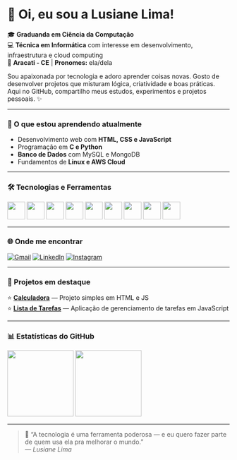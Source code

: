 # 🌻 Oi, eu sou a Lusiane Lima!

🎓 **Graduanda em Ciência da Computação**  
💻 **Técnica em Informática** com interesse em desenvolvimento, infraestrutura e cloud computing  
📍 **Aracati - CE** | **Pronomes:** ela/dela  

Sou apaixonada por tecnologia e adoro aprender coisas novas. Gosto de desenvolver projetos que misturam lógica, criatividade e boas práticas.  
Aqui no GitHub, compartilho meus estudos, experimentos e projetos pessoais. ✨  

---

### 🚀 O que estou aprendendo atualmente
- Desenvolvimento web com **HTML, CSS e JavaScript**  
- Programação em **C e Python**  
- **Banco de Dados** com MySQL e MongoDB  
- Fundamentos de **Linux e AWS Cloud**

---

### 🛠️ Tecnologias e Ferramentas
<p align="left">
  <img src="https://cdn.jsdelivr.net/gh/devicons/devicon/icons/html5/html5-original.svg" width="40" height="40"/>
  <img src="https://cdn.jsdelivr.net/gh/devicons/devicon/icons/css3/css3-original.svg" width="40" height="40"/>
  <img src="https://cdn.jsdelivr.net/gh/devicons/devicon/icons/javascript/javascript-original.svg" width="40" height="40"/>
  <img src="https://cdn.jsdelivr.net/gh/devicons/devicon/icons/c/c-original.svg" width="40" height="40"/>
  <img src="https://cdn.jsdelivr.net/gh/devicons/devicon/icons/python/python-original.svg" width="40" height="40"/>
  <img src="https://cdn.jsdelivr.net/gh/devicons/devicon/icons/mysql/mysql-original.svg" width="40" height="40"/>
  <img src="https://cdn.jsdelivr.net/gh/devicons/devicon/icons/mongodb/mongodb-original.svg" width="40" height="40"/>
  <img src="https://cdn.jsdelivr.net/gh/devicons/devicon/icons/linux/linux-original.svg" width="40" height="40"/>
  <img src="https://cdn.jsdelivr.net/gh/devicons/devicon/icons/git/git-original.svg" width="40" height="40"/>
</p>

---

### 🌐 Onde me encontrar
[![Gmail](https://img.shields.io/badge/-Gmail-D14836?style=flat&logo=Gmail&logoColor=white)](mailto:lusianelima5@gmail.com/)
[![LinkedIn](https://img.shields.io/badge/-LinkedIn-0077B5?style=flat&logo=Linkedin&logoColor=white)](https://www.linkedin.com/in/lusiane-lima3/)
[![Instagram](https://img.shields.io/badge/-Instagram-E4405F?style=flat&logo=Instagram&logoColor=white)](https://www.instagram.com/ennaisul/)

---

### 📌 Projetos em destaque
⭐ **[Calculadora](https://github.com/lusianelima/calculadora)** — Projeto simples em HTML e JS  
⭐ **[Lista de Tarefas](https://github.com/lusianelima/lista-de-tarefa)** — Aplicação de gerenciamento de tarefas em JavaScript  

---

### 📊 Estatísticas do GitHub
<p align="left">
  <img src="https://github-readme-stats.vercel.app/api?username=lusianelima&show_icons=true&theme=radical" height="150"/>
  <img src="https://github-readme-stats.vercel.app/api/top-langs/?username=lusianelima&layout=compact&theme=radical" height="150"/>
</p>

---

> 💬 “A tecnologia é uma ferramenta poderosa — e eu quero fazer parte de quem usa ela pra melhorar o mundo.”  
> — *Lusiane Lima*

